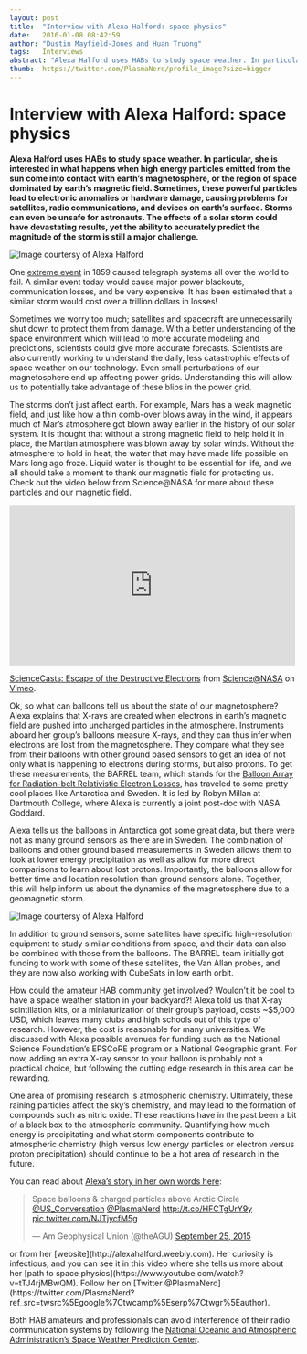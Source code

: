 ```yaml
---
layout: post
title:  "Interview with Alexa Halford: space physics"
date:   2016-01-08 08:42:59
author: "Dustin Mayfield-Jones and Huan Truong"
tags:	Interviews
abstract: "Alexa Halford uses HABs to study space weather. In particular, she is interested in what happens when high energy particles emitted from the sun come into contact with earth’s magnetosphere, or the region of space dominated by earth’s magnetic field. Sometimes, these powerful particles lead to electronic anomalies or hardware damage, causing problems for satellites, radio communications, and devices on earth’s surface. Storms can even be unsafe for astronauts. The effects of a solar storm could have devastating results, yet the ability to accurately predict the magnitude of the storm is still a major challenge."
thumb:  https://twitter.com/PlasmaNerd/profile_image?size=bigger
---
```


# Interview with Alexa Halford: space physics


**Alexa Halford uses HABs to study space weather. In particular, she is interested in what happens when high energy particles emitted from the sun come into contact with earth’s magnetosphere, or the region of space dominated by earth’s magnetic field. Sometimes, these powerful particles lead to electronic anomalies or hardware damage, causing problems for satellites, radio communications, and devices on earth’s surface. Storms can even be unsafe for astronauts. The effects of a solar storm could have devastating results, yet the ability to accurately predict the magnitude of the storm is still a major challenge.**

![Image courtersy of Alexa Halford]({{base}}/images/alexa/IMG_4945.jpg)

One [extreme event](http://science.nasa.gov/science-news/science-at-nasa/2008/06may_carringtonflare/) in 1859 caused telegraph systems all over the world to fail. A similar event today would cause major power blackouts, communication losses, and be very expensive. It has been estimated that a similar storm would cost over a trillion dollars in losses! 

Sometimes we worry too much; satellites and spacecraft are unnecessarily shut down to protect them from damage. With a better understanding of the space environment which will lead to more accurate modeling and predictions, scientists could give more accurate forecasts. Scientists are also currently working to understand the daily, less catastrophic effects of space weather on our technology. Even small perturbations of our magnetosphere end up affecting power grids. Understanding this will allow us to potentially take advantage of these blips in the power grid. 

The storms don’t just affect earth. For example, Mars has a weak magnetic field, and just like how a thin comb-over blows away in the wind, it appears much of Mar’s atmosphere got blown away earlier in the history of our solar system. It is thought that without a strong magnetic field to help hold it in place, the Martian atmosphere was blown away by solar winds. Without the atmosphere to hold in heat, the water that may have made life possible on Mars long ago froze. Liquid water is thought to be essential for life, and we all should take a moment to thank our magnetic field for protecting us. Check out the video below from Science@NASA for more about these particles and our magnetic field. 

<iframe src="https://player.vimeo.com/video/148873021" width="500" height="281" frameborder="0" webkitallowfullscreen mozallowfullscreen allowfullscreen></iframe> <p><a href="https://vimeo.com/148873021">ScienceCasts: Escape of the Destructive Electrons</a> from <a href="https://vimeo.com/scienceatnasa">Science@NASA</a> on <a href="https://vimeo.com">Vimeo</a>.</p>

Ok, so what can balloons tell us about the state of our magnetosphere? Alexa explains that X-rays are created when electrons in earth’s magnetic field are pushed into uncharged particles in the atmosphere. Instruments aboard her group’s balloons measure X-rays, and they can thus infer when electrons are lost from the magnetosphere. They compare what they see from their balloons with other ground based sensors to get an idea of not only what is happening to electrons during storms, but also protons. To get these measurements, the BARREL team, which stands for the [Balloon Array for Radiation-belt Relativistic Electron Losses](http://www.nasa.gov/mission-pages/rbsp/barrel), has traveled to some pretty cool places like Antarctica and Sweden. It is led by Robyn Millan at Dartmouth College, where Alexa is currently a joint post-doc with NASA Goddard. 

Alexa tells us the balloons in Antarctica got some great data, but there were not as many ground sensors as there are in Sweden. The combination of balloons and other ground based measurements in Sweden allows them to look at lower energy precipitation as well as allow for more direct comparisons to learn about lost protons. Importantly, the balloons allow for better time and location resolution than ground sensors alone. Together, this will help inform us about the dynamics of the magnetosphere due to a geomagnetic storm. 

![Image courtersy of Alexa Halford]({{base}}/images/alexa/IMG_4925.jpg)

In addition to ground sensors, some satellites have specific high-resolution equipment to study similar conditions from space, and their data can also be combined with those from the balloons. The BARREL team initially got funding to work with some of these satellites, the Van Allan probes, and they are now also working with CubeSats in low earth orbit. 

How could the amateur HAB community get involved? Wouldn’t it be cool to have a space weather station in your backyard?! Alexa told us that X-ray scintillation kits, or a miniaturization of their group’s payload, costs ~$5,000 USD,  which leaves many clubs and high schools out of this type of research. However, the cost is reasonable for many universities. We discussed with Alexa possible avenues for funding such as the National Science Foundation’s EPSCoRE program or a National Geographic grant. For now, adding an extra X-ray sensor to your balloon is probably not a practical choice, but following the cutting edge research in this area can be rewarding. 

One area of promising research is atmospheric chemistry. Ultimately, these raining particles affect the sky’s chemistry, and may lead to the formation of compounds such as nitric oxide. These reactions have in the past been a bit of a black box to the atmospheric community. Quantifying how much energy is precipitating and what storm components contribute to atmospheric chemistry (high versus low energy particles or electron versus proton precipitation) should continue to be a hot area of research in the future.

You can read about [Alexa’s story in her own words here](https://theconversation.com/scientists-at-work-space-balloons-and-charged-particles-above-the-arctic-circle-46240):
<blockquote class="twitter-tweet" lang="en"><p lang="en" dir="ltr">Space balloons &amp; charged particles above Arctic Circle <a href="https://twitter.com/US_Conversation">@US_Conversation</a> <a href="https://twitter.com/PlasmaNerd">@PlasmaNerd</a> <a href="http://t.co/HFCTgUrY9y">http://t.co/HFCTgUrY9y</a> <a href="http://t.co/NJTjycfM5g">pic.twitter.com/NJTjycfM5g</a></p>&mdash; Am Geophysical Union (@theAGU) <a href="https://twitter.com/theAGU/status/647456845213401092">September 25, 2015</a></blockquote> <script async src="//platform.twitter.com/widgets.js" charset="utf-8"></script>
or from her [website](http://alexahalford.weebly.com). Her curiosity is infectious, and you can see it in this video where she tells us more about her [path to space physics](https://www.youtube.com/watch?v=tTJ4rjMBwQM). Follow her on [Twitter @PlasmaNerd](https://twitter.com/PlasmaNerd?ref_src=twsrc%5Egoogle%7Ctwcamp%5Eserp%7Ctwgr%5Eauthor).

Both HAB amateurs and professionals can avoid interference of their radio communication systems by following the [National Oceanic and Atmospheric Administration’s Space Weather Prediction Center](http://www.swpc.noaa.gov).

